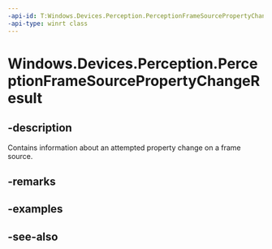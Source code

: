 ----api-id: T:Windows.Devices.Perception.PerceptionFrameSourcePropertyChangeResult
-api-type: winrt class
---<!-- Class syntax.public class PerceptionFrameSourcePropertyChangeResult : Windows.Devices.Perception.IPerceptionFrameSourcePropertyChangeResult--># Windows.Devices.Perception.PerceptionFrameSourcePropertyChangeResult## -descriptionContains information about an attempted property change on a frame source.## -remarks## -examples## -see-also